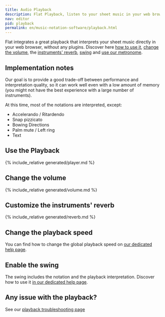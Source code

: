 ```yaml
---
title: Audio Playback
description: Flat Playback, listen to your sheet music in your web browser with Flat. Discover the different settings available in our Audio Playback.
nav: editor
pid: playback
permalink: en/music-notation-software/playback.html
---
```


Flat integrates a great playback that interprets your sheet music directly in your web browser, without any plugins. Discover here [how to use it](#use-the-playback), [change the volume](#change-the-volume), the [instruments' reverb](#customize-the-instruments-reverb), [swing](#enable-the-swing) and [use our metronome](/help/en/music-notation-software/metronome.html).

## Implementation notes

Our goal is to provide a good trade-off between performance and interpretation quality, so it can work well even with a low amount of memory (you might not have the best experience with a large number of instruments).

At this time, most of the notations are interpreted, except:

* Accelerando / Ritardendo
* Snap pizzicato
* Bowing Directions
* Palm mute / Left ring
* Text

## Use the Playback

{% include_relative generated/player.md %}

## Change the volume

{% include_relative generated/volume.md %}

## Customize the instruments' reverb

{% include_relative generated/reverb.md %}

## Change the playback speed

You can find how to change the global playback speed on [our dedicated help page](/help/en/music-notation-software/playback-speed.html).

## Enable the swing

The swing includes the notation and the playback interpretation. Discover how to use it [in our dedicated help page](/help/en/music-notation-software/swing.html).

## Any issue with the playback?

See our [playback troubleshooting page](/help/en/music-notation-software/playback-troubleshooting.html)

